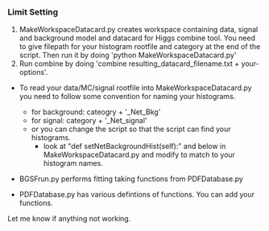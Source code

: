 ### Limit Setting
1. MakeWorkspaceDatacard.py creates workspace containing data, signal and background model and datacard for Higgs combine tool. You need to give filepath for your histogram rootfile and category at the end of the script. Then run it by doing 'python MakeWorkspaceDatacard.py'
2. Run combine by doing 'combine resulting_datacard_filename.txt + your-options'.

* To read your data/MC/signal rootfile into MakeWorkspaceDatacard.py you need to follow some convention for naming your histograms.
	* for background: cateogry + '_Net_Bkg'
	* for signal: category + '_Net_signal'
	* or you can change the script so that the script can find your histograms.
		* look at "def setNetBackgroundHist(self):" and below in MakeWorkspaceDatacard.py and modify to match to your histogram names.
		
* BGSFrun.py performs fitting taking functions from PDFDatabase.py
* PDFDatabase.py has various defintions of functions. You can add your functions.

Let me know if anything not working.



